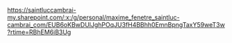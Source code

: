 https://saintluccambrai-my.sharepoint.com/:x:/g/personal/maxime_fenetre_saintluc-cambrai_com/EUB6oKBwDUlJghPOqJU3fH4BBhh0EmnBpngTaxY59weT3w?rtime=RBhEM6iB3Ug
